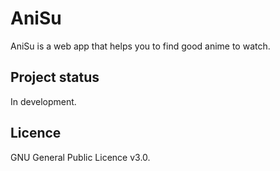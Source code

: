 # AniSu 
AniSu is a web app that helps you to find good anime to watch.

## Project status
In development.

## Licence
GNU General Public Licence v3.0.
